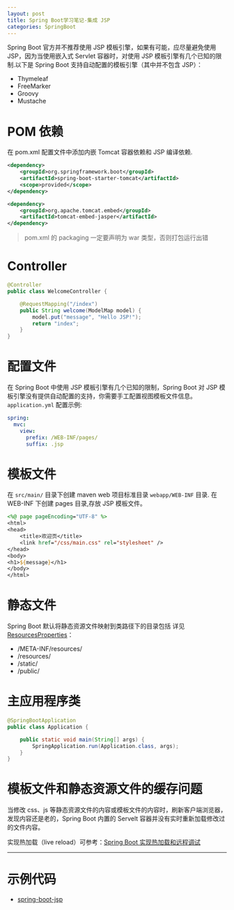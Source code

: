 ```yaml
---
layout: post
title: Spring Boot学习笔记-集成 JSP
categories: SpringBoot
---
```


Spring Boot 官方并不推荐使用 JSP 模板引擎，如果有可能，应尽量避免使用 JSP，因为当使用嵌入式 Servlet 容器时，对使用 JSP 模板引擎有几个已知的限制.以下是 Spring Boot 支持自动配置的模板引擎（其中并不包含 JSP）：

- Thymeleaf
- FreeMarker
- Groovy
- Mustache

# POM 依赖

在 pom.xml 配置文件中添加内嵌 Tomcat 容器依赖和 JSP 编译依赖.

```xml
<dependency>
    <groupId>org.springframework.boot</groupId>
    <artifactId>spring-boot-starter-tomcat</artifactId>
    <scope>provided</scope>
</dependency>

<dependency>
    <groupId>org.apache.tomcat.embed</groupId>
    <artifactId>tomcat-embed-jasper</artifactId>
</dependency>
```

> pom.xml 的 packaging 一定要声明为 war 类型，否则打包运行出错

# Controller

```java
@Controller
public class WelcomeController {

    @RequestMapping("/index")
    public String welcome(ModelMap model) {
        model.put("message", "Hello JSP!");
        return "index";
    }
}
```

# 配置文件

在 Spring Boot 中使用 JSP 模板引擎有几个已知的限制，Spring Boot 对 JSP 模板引擎没有提供自动配置的支持，你需要手工配置视图模板文件信息。`application.yml` 配置示例:

```yml
spring:
  mvc:
    view:
      prefix: /WEB-INF/pages/
      suffix: .jsp
```

# 模板文件

在 `src/main/` 目录下创建 maven web 项目标准目录 `webapp/WEB-INF` 目录. 在 WEB-INF 下创建 pages 目录,存放 JSP 模板文件。

```jsp
<%@ page pageEncoding="UTF-8" %>
<html>
<head>
    <title>欢迎页</title>
    <link href="/css/main.css" rel="stylesheet" />
</head>
<body>
<h1>${message}</h1>
</body>
</html>
```

# 静态文件

Spring Boot 默认将静态资源文件映射到类路径下的目录包括 详见 [ResourcesProperties](https://github.com/spring-projects/spring-boot/blob/master/spring-boot-project/spring-boot-autoconfigure/src/main/java/org/springframework/boot/autoconfigure/web/ResourceProperties.java#L41)：

- /META-INF/resources/
- /resources/
- /static/
- /public/

# 主应用程序类

```java
@SpringBootApplication
public class Application {

    public static void main(String[] args) {
        SpringApplication.run(Application.class, args);
    }
}
```

# 模板文件和静态资源文件的缓存问题

当修改 css、js 等静态资源文件的内容或模板文件的内容时，刷新客户端浏览器，发现内容还是老的，Spring Boot 内置的 Servelt 容器并没有实时重新加载修改过的文件内容。

实现热加载（live reload）可参考：[Spring Boot 实现热加载和远程调试](http://www.xiaokui.org/2017/05/03/springboot-live-reload/)

--------------------------------------------------------------------------------

# 示例代码

- [spring-boot-jsp](https://github.com/xiaokuicui/spring-boot-cloud-learning-examples/tree/master/spring-boot-jsp)
